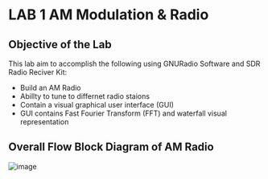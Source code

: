 # LAB 1 AM Modulation & Radio

## Objective of the Lab 
This lab aim to accomplish the following using GNURadio Software and SDR Radio Reciver Kit: 

+ Build an AM Radio 
+ Abillty to tune to differnet radio staions
+ Contain a visual graphical user interface (GUI)
+ GUI contains Fast Fourier Transform (FFT) and waterfall visual representation

## Overall Flow Block Diagram of AM Radio 
![image](https://github.com/DANYSR8/ENEE_3141_DigiComm/assets/117769464/de5b59ed-4711-4832-b04f-6e5d05ca4ef0)



